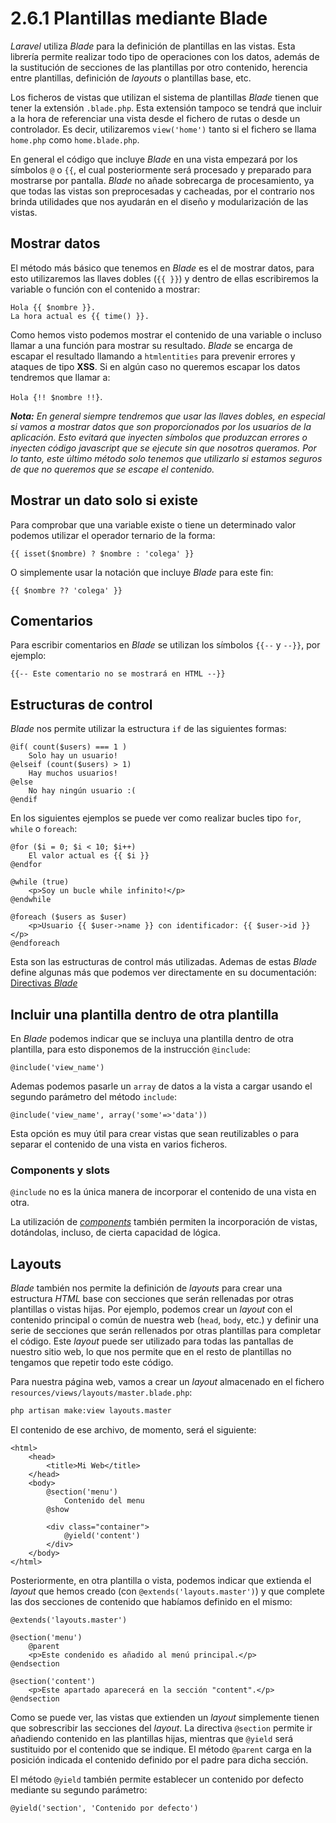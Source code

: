 # 2.6.1 Plantillas mediante Blade

_Laravel_ utiliza _Blade_ para la definición de plantillas en las vistas. Esta librería permite realizar todo tipo de operaciones con los datos, además de la sustitución de secciones de las plantillas por otro contenido, herencia entre plantillas, definición de _layouts_ o plantillas base, etc.

Los ficheros de vistas que utilizan el sistema de plantillas _Blade_ tienen que tener la extensión `.blade.php`. Esta extensión tampoco se tendrá que incluir a la hora de referenciar una vista desde el fichero de rutas o desde un controlador. Es decir, utilizaremos `view('home')` tanto si el fichero se llama `home.php` como `home.blade.php`.

En general el código que incluye _Blade_ en una vista empezará por los símbolos `@` o `{{`, el cual posteriormente será procesado y preparado para mostrarse por pantalla. _Blade_ no añade sobrecarga de procesamiento, ya que todas las vistas son preprocesadas y cacheadas, por el contrario nos brinda utilidades que nos ayudarán en el diseño y modularización de las vistas.

## Mostrar datos

El método más básico que tenemos en _Blade_ es el de mostrar datos, para esto utilizaremos las llaves dobles (`{{ }}`) y dentro de ellas escribiremos la variable o función con el contenido a mostrar:

```
Hola {{ $nombre }}.
La hora actual es {{ time() }}.
```
Como hemos visto podemos mostrar el contenido de una variable o incluso llamar a una función para mostrar su resultado. _Blade_ se encarga de escapar el resultado llamando a `htmlentities` para prevenir errores y ataques de tipo **XSS**. Si en algún caso no queremos escapar los datos tendremos que llamar a:

`Hola {!! $nombre !!}`.

_**Nota:** En general siempre tendremos que usar las llaves dobles, en especial si vamos a mostrar datos que son proporcionados por los usuarios de la aplicación. Esto evitará que inyecten símbolos que produzcan errores o inyecten código javascript que se ejecute sin que nosotros queramos. Por lo tanto, este último método solo tenemos que utilizarlo si estamos seguros de que no queremos que se escape el contenido._

## Mostrar un dato solo si existe

Para comprobar que una variable existe o tiene un determinado valor podemos utilizar el operador ternario de la forma:

`{{ isset($nombre) ? $nombre : 'colega' }}`

O simplemente usar la notación que incluye _Blade_ para este fin:

`{{ $nombre ?? 'colega' }}`

## Comentarios

Para escribir comentarios en _Blade_ se utilizan los símbolos `{{--` y `--}}`, por ejemplo:

`{{-- Este comentario no se mostrará en HTML --}}`

## Estructuras de control

_Blade_ nos permite utilizar la estructura `if` de las siguientes formas:

```
@if( count($users) === 1 )
    Solo hay un usuario!
@elseif (count($users) > 1)
    Hay muchos usuarios!
@else
    No hay ningún usuario :(
@endif
```

En los siguientes ejemplos se puede ver como realizar bucles tipo `for`, `while` o `foreach`:

```
@for ($i = 0; $i < 10; $i++)
    El valor actual es {{ $i }}
@endfor
```
```
@while (true)
    <p>Soy un bucle while infinito!</p>
@endwhile
```
```
@foreach ($users as $user)
    <p>Usuario {{ $user->name }} con identificador: {{ $user->id }}</p>
@endforeach
```

Esta son las estructuras de control más utilizadas. Ademas de estas _Blade_ define algunas más que podemos ver directamente en su documentación: [Directivas _Blade_](https://laravel.com/docs/blade#blade-directives)

## Incluir una plantilla dentro de otra plantilla

En _Blade_ podemos indicar que se incluya una plantilla dentro de otra plantilla, para esto disponemos de la instrucción `@include`:

`@include('view_name')`

Ademas podemos pasarle un `array` de datos a la vista a cargar usando el segundo parámetro del método `include`:

`@include('view_name', array('some'=>'data'))`

Esta opción es muy útil para crear vistas que sean reutilizables o para separar el contenido de una vista en varios ficheros.

### Components y slots

`@include` no es la única manera de incorporar el contenido de una vista en otra.

La utilización de _[components](https://laravel.com/docs/blade#components)_ también permiten la incorporación de vistas, dotándolas, incluso, de cierta capacidad de lógica.    

## Layouts

_Blade_ también nos permite la definición de _layouts_ para crear una estructura _HTML_ base con secciones que serán rellenadas por otras plantillas o vistas hijas. Por ejemplo, podemos crear un _layout_ con el contenido principal o común de nuestra web (`head`, `body`, etc.) y definir una serie de secciones que serán rellenados por otras plantillas para completar el código. Este _layout_ puede ser utilizado para todas las pantallas de nuestro sitio web, lo que nos permite que en el resto de plantillas no tengamos que repetir todo este código.

Para nuestra página web, vamos a crear un _layout_ almacenado en el fichero `resources/views/layouts/master.blade.php`:

```bash
php artisan make:view layouts.master
```

El contenido de ese archivo, de momento, será el siguiente:

```
<html>
    <head>
        <title>Mi Web</title>
    </head>
    <body>
        @section('menu')
            Contenido del menu
        @show

        <div class="container">
            @yield('content')
        </div>
    </body>
</html>
```

Posteriormente, en otra plantilla o vista, podemos indicar que extienda el _layout_ que hemos creado (con `@extends('layouts.master')`) y que complete las dos secciones de contenido que habíamos definido en el mismo:
```
@extends('layouts.master')

@section('menu')
    @parent
    <p>Este condenido es añadido al menú principal.</p>
@endsection

@section('content')
    <p>Este apartado aparecerá en la sección "content".</p>
@endsection
```

Como se puede ver, las vistas que extienden un _layout_ simplemente tienen que sobrescribir las secciones del _layout_. La directiva `@section` permite ir añadiendo contenido en las plantillas hijas, mientras que `@yield` será sustituido por el contenido que se indique. El método `@parent` carga en la posición indicada el contenido definido por el padre para dicha sección.

El método `@yield` también permite establecer un contenido por defecto mediante su segundo parámetro:

`@yield('section', 'Contenido por defecto')`

